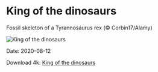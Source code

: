# King of the dinosaurs

Fossil skeleton of a Tyrannosaurus rex (© Corbin17/Alamy)

![King of the dinosaurs](https://bing.com/th?id=OHR.TRex_EN-US7513536381_UHD.jpg&rf=LaDigue_UHD.jpg&pid=hp&w=1024&h=576)

Date: 2020-08-12

Download 4k: [King of the dinosaurs](https://bing.com/th?id=OHR.TRex_EN-US7513536381_UHD.jpg&rf=LaDigue_UHD.jpg&pid=hp&w=3840&h=2160)

